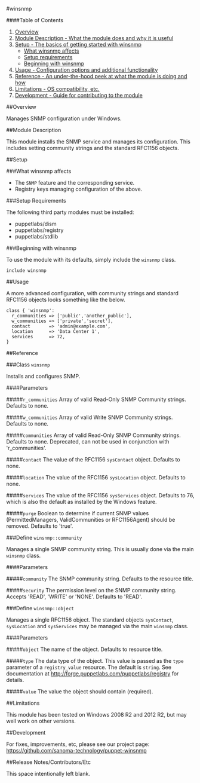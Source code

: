 #winsnmp

####Table of Contents

1. [Overview](#overview)
2. [Module Description - What the module does and why it is useful](#module-description)
3. [Setup - The basics of getting started with winsnmp](#setup)
    * [What winsnmp affects](#what-winsnmp-affects)
    * [Setup requirements](#setup-requirements)
    * [Beginning with winsnmp](#beginning-with-winsnmp)
4. [Usage - Configuration options and additional functionality](#usage)
5. [Reference - An under-the-hood peek at what the module is doing and how](#reference)
5. [Limitations - OS compatibility, etc.](#limitations)
6. [Development - Guide for contributing to the module](#development)

##Overview

Manages SNMP configuration under Windows.

##Module Description

This module installs the SNMP service and manages its configuration. This
includes setting community strings and the standard RFC1156 objects.

##Setup

###What winsnmp affects

* The `SNMP` feature and the corresponding service.
* Registry keys managing configuration of the above.

###Setup Requirements

The following third party modules must be installed:

* puppetlabs/dism
* puppetlabs/registry
* puppetlabs/stdlib

###Beginning with winsnmp

To use the module with its defaults, simply include the `winsnmp` class.

```puppet
include winsnmp
```

##Usage

A more advanced configuration, with community strings and standard RFC1156
objects looks something like the below.

```puppet
class { 'winsnmp':
  r_communities => ['public','another_public'],
  w_communities => ['private','secret'],
  contact       => 'admin@example.com',
  location      => 'Data Center 1',
  services      => 72,
}
```

##Reference

###Class `winsnmp`

Installs and configures SNMP.

####Parameters

#####`r_communities`
Array of valid Read-Only SNMP Community strings. Defaults to none.

#####`w_communities`
Array of valid Write SNMP Community strings. Defaults to none.

#####`communities`
Array of valid Read-Only SNMP Community strings. Defaults to none. Deprecated, can not be used in conjunction with 'r_communities'.

#####`contact`
The value of the RFC1156 `sysContact` object. Defaults to none.

#####`location`
The value of the RFC1156 `sysLocation` object. Defaults to none.

#####`services`
The value of the RFC1156 `sysServices` object. Defaults to 76, which is also
the default as installed by the Windows feature.

#####`purge`
Boolean to determine if current SNMP values (PermittedManagers, ValidCommunities or RFC1156Agent) should be removed. Defaults to 'true'.

###Define `winsnmp::community`

Manages a single SNMP community string. This is usually done via the main
`winsnmp` class.

####Parameters

#####`community`
The SNMP community string. Defaults to the resource title.

#####`security`
The permission level on the SNMP community string. Accepts 'READ', 'WRITE' or 'NONE'. Defaults to 'READ'.


###Define `winsnmp::object`

Manages a single RFC1156 object. The standard objects `sysContact`,
`sysLocation` and `sysServices` may be managed via the main `winsnmp` class.

####Parameters

#####`object`
The name of the object. Defaults to resource title.

#####`type`
The data type of the object. This value is passed as the `type` parameter
of a `registry_value` resource. The default is `string`. See documentation
at http://forge.puppetlabs.com/puppetlabs/registry for details.

#####`value`
The value the object should contain (required).


##Limitations

This module has been tested on Windows 2008 R2 and 2012 R2, but may well work on other
versions.

##Development

For fixes, improvements, etc, please see our project page:
https://github.com/sanoma-technology/puppet-winsnmp

##Release Notes/Contributors/Etc

This space intentionally left blank.
